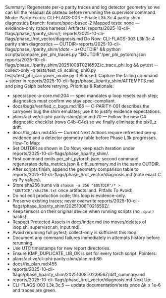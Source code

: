 Summary: Regenerate per-φ parity traces and log detector geometry so we can kill the residual Δk plateau before rerunning the supervisor command.
Mode: Parity
Focus: CLI-FLAGS-003 – Phase L3k.3c.4 parity shim diagnostics
Branch: feature/spec-based-2
Mapped tests: none — evidence-only (trace harness)
Artifacts: reports/2025-10-cli-flags/phase_l/parity_shim/<timestamp>/; reports/2025-10-cli-flags/phase_l/rot_vector/diagnosis.md
Do Now: CLI-FLAGS-003 L3k.3c.4 parity shim diagnostics — OUTDIR=reports/2025-10-cli-flags/phase_l/parity_shim/$(date -u +%Y%m%dT%H%M%SZ) && KMP_DUPLICATE_LIB_OK=TRUE python scripts/trace_per_phi.py --outdir "$OUTDIR" && python scripts/compare_per_phi_traces.py "$OUTDIR"/per_phi_pytorch.json reports/2025-10-cli-flags/phase_l/parity_shim/20251008T021659Z/c_trace_phi.log && pytest --collect-only -q tests/test_cli_scaling_phi0.py tests/test_phi_carryover_mode.py
If Blocked: Capture the failing command + stderr in reports/2025-10-cli-flags/phase_l/parity_shim/ATTEMPTS.md and ping Galph before retrying.
Priorities & Rationale:
- specs/spec-a-core.md:204 — spec mandates φ loop resets each step; diagnostics must confirm we stay spec-compliant.
- docs/bugs/verified_c_bugs.md:166 — C-PARITY-001 describes the carryover bug the shim emulates; use it to justify evidence expectations.
- plans/active/cli-phi-parity-shim/plan.md:70 — Follow the new C4 diagnostic checklist (rows C4b–C4d) so we finally eliminate the pix0_z drift.
- docs/fix_plan.md:455 — Current Next Actions require refreshed per-φ evidence and a detector geometry table before Phase L3k progresses.
How-To Map:
- Set OUTDIR as shown in Do Now; keep each iteration under reports/2025-10-cli-flags/phase_l/parity_shim/.
- First command emits per_phi_pytorch.json; second command regenerates delta_metrics.json & diff_summary.md in the same OUTDIR.
- After scripts finish, append the geometry comparison table to reports/2025-10-cli-flags/phase_l/rot_vector/diagnosis.md (note exact C vs Py values).
- Store sha256 sums via `shasum -a 256 "$OUTDIR"/* > "$OUTDIR"/sha256.txt` once artifacts land.
Pitfalls To Avoid:
- Do not edit production code; this loop is evidence-only.
- Preserve existing traces; never overwrite reports/2025-10-cli-flags/phase_l/parity_shim/20251008T021659Z/.
- Keep tensors on their original device when running scripts (no `.cpu()` hacks).
- Respect Protected Assets in docs/index.md (no moves/deletes of loop.sh, supervisor.sh, input.md).
- Avoid rerunning full pytest; collect-only is sufficient this loop.
- Document any command failures immediately in attempts history before rerunning.
- Use UTC timestamps for new report directories.
- Ensure KMP_DUPLICATE_LIB_OK is set for every torch script.
Pointers:
- plans/active/cli-phi-parity-shim/plan.md:86
- docs/fix_plan.md:455
- reports/2025-10-cli-flags/phase_l/parity_shim/20251008T023956Z/diff_summary.md
- reports/2025-10-cli-flags/phase_l/rot_vector/diagnosis.md
Next Up:
- CLI-FLAGS-003 L3k.3c.5 — update documentation/tests once Δk ≤ 1e-6 and traces are green.
